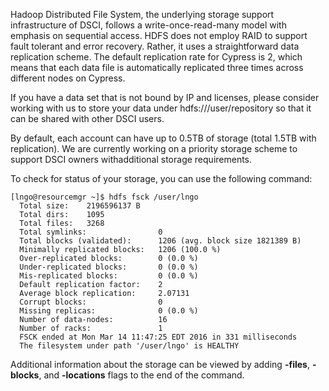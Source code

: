 Hadoop Distributed File System, the underlying storage support infrastructure of DSCI, follows a write-once-read-many model with emphasis on sequential access. HDFS does not employ RAID to support fault tolerant and error recovery. Rather, it uses a straightforward data replication scheme. The default replication rate for Cypress is 2, which means that each data file is automatically replicated three times across different nodes on Cypress.

If you have a data set that is not bound by IP and licenses, please consider working with us to store your data under hdfs:///user/repository so that it can be shared with other DSCI users.

By default, each account can have up to 0.5TB of storage (total 1.5TB with replication). We are currently working on a priority storage scheme to support DSCI owners withadditional storage requirements. 

To check for status of your storage, you can use the following command:

    [lngo@resourcemgr ~]$ hdfs fsck /user/lngo
      Total size:    2196596137 B
      Total dirs:    1095
      Total files:   3268
      Total symlinks:                0
      Total blocks (validated):      1206 (avg. block size 1821389 B)
      Minimally replicated blocks:   1206 (100.0 %)
      Over-replicated blocks:        0 (0.0 %)
      Under-replicated blocks:       0 (0.0 %)
      Mis-replicated blocks:         0 (0.0 %)
      Default replication factor:    2
      Average block replication:     2.07131
      Corrupt blocks:                0
      Missing replicas:              0 (0.0 %)
      Number of data-nodes:          16
      Number of racks:               1
      FSCK ended at Mon Mar 14 11:47:25 EDT 2016 in 331 milliseconds
      The filesystem under path '/user/lngo' is HEALTHY

Additional information about the storage can be viewed by adding **-files**, **-blocks**, and **-locations** flags to the end of the command. 

